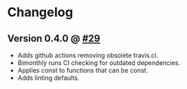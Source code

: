 # Changelog

## Version 0.4.0 @ [#29](https://github.com/srijs/rust-tokio-retry/pull/29)

- Adds github actions removing obsolete travis.ci.
- Bimonthly runs CI checking for outdated dependencies.
- Applies const to functions that can be const.
- Adds linting defaults.